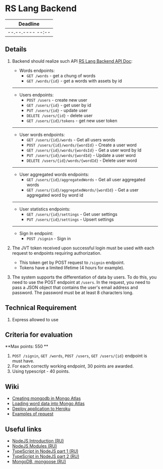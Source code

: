 # RS Lang Backend

| Deadline         |
| ---------------- |
| --.--.---- --:-- |

## Details
1. Backend should realize such API [RS Lang Backend API Doc](https://react-learnwords-example.herokuapp.com/doc/#):
   - Words endpoints:
     - ```GET /words``` - get a chung of words
     - ```GET /words/{id}``` - get a words with assets by id
   ------------------------------------------------------
   - Users endpoints:
     - ```POST /users``` - create new user
     - ```GET /users/{id}``` - get user by id
     - ```PUT /users/{id}``` - update user
     - ```DELETE /users/{id}``` - delete user
     - ```GET /users/{id}/tokens``` - get new user token
   ------------------------------------------------------
   - User words endpoints:
     - ```GET /users/{id}/words``` - Get all users words
     - ```POST /users/{id}/words/{wordId}``` - Create a user word
     - ```GET /users/{id}/words/{wordsId}``` - Get a user word by Id
     - ```PUT /users/{id}/words/{wordId}``` - Update a user word
     - ```DELETE /users/{id}/words/{wordId}``` - Delete user word
   ------------------------------------------------------
   - User aggregated words endpoints:
     - ```GET /users/{id}/aggregatedWords``` - Get all user aggregated words
     - ```GET /users/{id}/aggregatedWords/{wordId}``` - Get a user aggregated word by word id
   ------------------------------------------------------
   - User statistics endpoints:
     - ```GET /users/{id}/settings``` - Get user settings
     - ```PUT /users/{id}/settings``` - Upsert settings
   ------------------------------------------------------
   - Sign In endpoint:
     - ```POST /signin``` - Sign in

2. The JVT token received upon successful login must be used with each request to endpoints requiring authorization. 
   - This token get by POST request to `/signin` endpoint.
   - Tokens have a limited lifetime (4 hours for example).
3. The system supports the differentiation of data by users. To do this, you need to use the POST endpoint at `/users`. In the request, you need to pass a JSON object that contains the user's email address and password. The password must be at least 8 characters long.

## Technical Requirement
1. Express allowed to use

## Criteria for evaluation
**Max points: 550 **

1. ```POST /signin```, ```GET /words```, ```POST /users```, ```GET /users/{id}``` endpoint is must have.
2. For each correctly working endpoint, 30 points are awarded.
3. Using typescript - 40 points.

## Wiki
 - [Creating mongodb in Mongo Atlas](https://github.com/rolling-scopes-school/react-rslang-be/wiki/%D0%A1%D0%BE%D0%B7%D0%B4%D0%B0%D0%BD%D0%B8%D0%B5-%D0%B1%D0%B0%D0%B7%D1%8B-mongodb-%D0%B2-Mongo-Atlas)
 - [Loading word data into Mongo Atlas](https://github.com/rolling-scopes-school/react-rslang-be/wiki/%D0%97%D0%B0%D0%B3%D1%80%D1%83%D0%B7%D0%BA%D0%B0-%D0%B4%D0%B0%D0%BD%D0%BD%D1%8B%D1%85-%D0%BE-%D1%81%D0%BB%D0%BE%D0%B2%D0%B0%D1%85-%D0%B2-Mongo-Atlas)
 - [Deploy application to Heroku](https://github.com/rolling-scopes-school/react-rslang-be/wiki/%D0%94%D0%B5%D0%BF%D0%BB%D0%BE%D0%B9-%D0%BF%D1%80%D0%B8%D0%BB%D0%BE%D0%B6%D0%B5%D0%BD%D0%B8%D1%8F-%D0%BD%D0%B0-Heroku)
 - [Examples of request](https://github.com/rolling-scopes-school/react-rslang-be/wiki/%D0%9F%D1%80%D0%B8%D0%BC%D0%B5%D1%80%D1%8B-%D0%B7%D0%B0%D0%BF%D1%80%D0%BE%D1%81%D0%BE%D0%B2-%D0%BA-API)

## Useful links
 - [NodeJS Introduction (RU)](https://www.youtube.com/watch?v=Bs3MUHB_o8U&list=PLzLiprpVuH8eLZd665rBTYaLRw7TONz7E&index=1)
 - [NodeJS Modules (RU)](https://www.youtube.com/watch?v=RXFOAqsWzFA&list=PLzLiprpVuH8eLZd665rBTYaLRw7TONz7E&index=2)
 - [TypeScript in NodeJS part 1 (RU)](https://www.youtube.com/watch?v=I_aTbZcH8Do&list=PLzLiprpVuH8eLZd665rBTYaLRw7TONz7E&index=9)
 - [TypeScript in NodeJS part 2 (RU)](https://www.youtube.com/watch?v=CegrbRXGw20&list=PLzLiprpVuH8eLZd665rBTYaLRw7TONz7E&index=10)
 - [MongoDB, mongoose (RU)](https://www.youtube.com/watch?v=Iyuf0GBgETs)